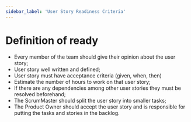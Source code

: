 ```yaml
---
sidebar_label: 'User Story Readiness Criteria'
---
```


# Definition of ready

- Every member of the team should give their opinion about the user story;
- User story well written and defined;
- User story must have acceptance criteria (given, when, then)
- Estimate the number of hours to work on that user story;
- If there are any dependencies among other user stories they must be resolved beforehand;
- The ScrumMaster should split the user story into smaller tasks;
- The Product Owner should accept the user story and is responsible for putting the tasks and stories in the backlog.